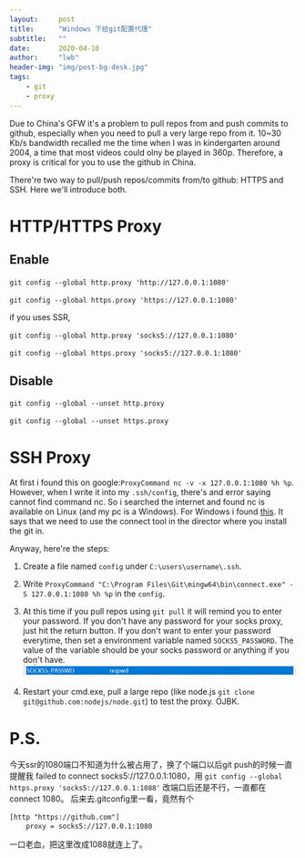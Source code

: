 ```yaml
---
layout:     post
title:      "Windows 下给git配置代理"
subtitle:   ""
date:       2020-04-10
author:     "lwb"
header-img: "img/post-bg-desk.jpg"
tags:
    - git
    - proxy
---
```


Due to China's GFW it's a problem to pull repos from and push commits to github, especially when you need to pull a very
large repo from it.
10~30 Kb/s bandwidth recalled me the time when I was in kindergarten around 2004, a time that most videos could olny be 
played in 360p.
Therefore, a proxy is critical for you to use the github in China.

There're two way to pull/push repos/commits from/to github: HTTPS and SSH.
Here we'll introduce both. 

# HTTP/HTTPS Proxy

## Enable

`git config --global http.proxy 'http://127.0.0.1:1080'`

`git config --global https.proxy 'https://127.0.0.1:1080'`

if you uses SSR,

`git config --global http.proxy 'socks5://127.0.0.1:1080'`

`git config --global https.proxy 'socks5://127.0.0.1:1080'`

## Disable

`git config --global --unset http.proxy`

`git config --global --unset https.proxy`

# SSH Proxy

At first i found this on google:`ProxyCommand nc -v -x 127.0.0.1:1080 %h %p`. 
However, when I write it into my `.ssh/config`, there's and error saying cannot find command nc.
So i searched the internet and found nc is available on Linux (and my pc is a Windows).
For Windows i found [this](https://walkedby.com/sshwindowsproxy/).
It says that we need to use the connect tool in the director where you install the git in.

Anyway, here're the steps:

1.  Create a file named `config` under `C:\users\username\.ssh`.

2.  Write `ProxyCommand "C:\Program Files\Git\mingw64\bin\connect.exe" -S 127.0.0.1:1080 %h %p` in the `config`.

3.  At this time if you pull repos using `git pull` it will remind you to enter your password.
    If you don't have any password for your socks proxy, just hit the return button.
    If you don't want to enter your password everytime, then set a environment variable named `SOCKS5_PASSWORD`.
    The value of the variable should be your socks password or anything if you don't have.
    ![socks5 password environment variable](/img/git-proxy/socks-password.png)

4.  Restart your cmd.exe, pull a large repo (like node.js `git clone git@github.com:nodejs/node.git`) to test the proxy.
    OJBK.
    
# P.S.

今天ssr的1080端口不知道为什么被占用了，换了个端口以后git push的时候一直提醒我 failed to connect socks5://127.0.0.1:1080，用
`git config --global https.proxy 'socks5://127.0.0.1:1088'` 改端口后还是不行，一直都在connect 1080。
后来去.gitconfig里一看，竟然有个
```
[http "https://github.com"]
	proxy = socks5://127.0.0.1:1080
```
一口老血，把这里改成1088就连上了。